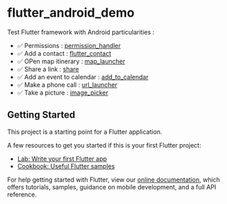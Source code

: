 # flutter_android_demo

Test Flutter framework with Android particularities :

- ✅ Permissions : [permission_handler](https://pub.dev/packages/permission_handler)
- ✅ Add a contact : [flutter_contact](https://pub.flutter-io.cn/packages/flutter_contact)
- ✅ OPen map itinerary : [map_launcher](https://pub.dev/packages/map_launcher)
- ✅ Share a link : [share](https://pub.dev/packages/share)
- ✅ Add an event to calendar : [add_to_calendar](https://pub.dev/packages/add_to_calendar)
- ✅ Make a phone call : [url_launcher](https://pub.dev/packages/url_launcher)
- ✅ Take a picture : [image_picker](https://pub.dev/packages/image_picker)

## Getting Started

This project is a starting point for a Flutter application.

A few resources to get you started if this is your first Flutter project:

- [Lab: Write your first Flutter app](https://flutter.dev/docs/get-started/codelab)
- [Cookbook: Useful Flutter samples](https://flutter.dev/docs/cookbook)

For help getting started with Flutter, view our
[online documentation](https://flutter.dev/docs), which offers tutorials,
samples, guidance on mobile development, and a full API reference.
